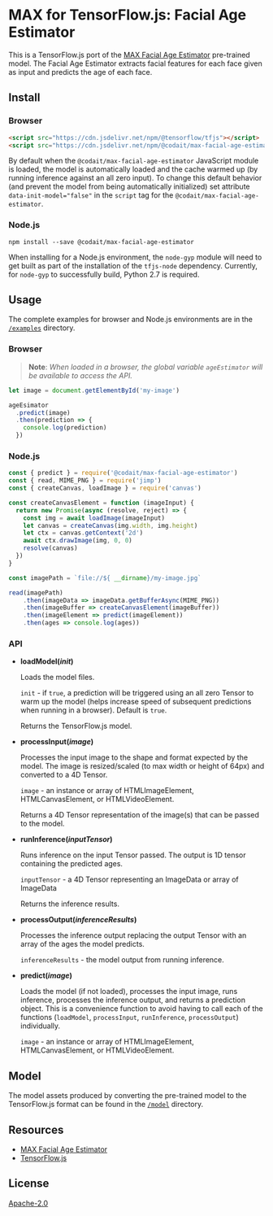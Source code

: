 # MAX for TensorFlow.js: Facial Age Estimator

This is a TensorFlow.js port of the [MAX Facial Age Estimator](https://github.com/IBM/MAX-Facial-Age-Estimator) pre-trained model. The Facial Age Estimator extracts facial features for each face given as input and predicts the age of each face.

## Install

### Browser

```html
<script src="https://cdn.jsdelivr.net/npm/@tensorflow/tfjs"></script>
<script src="https://cdn.jsdelivr.net/npm/@codait/max-facial-age-estimator"></script>
```

By default when the `@codait/max-facial-age-estimator` JavaScript module is loaded, the model is automatically loaded and the cache warmed up (by running inference against an all zero input). To change this default behavior (and prevent the model from being automatically initialized) set attribute `data-init-model="false"` in the `script` tag for the `@codait/max-facial-age-estimator`.

### Node.js

```
npm install --save @codait/max-facial-age-estimator
```

When installing for a Node.js environment, the `node-gyp` module will need to get built as part of the installation of the `tfjs-node` dependency. Currently, for `node-gyp` to successfully build, Python 2.7 is required.

## Usage

The complete examples for browser and Node.js environments are in the [`/examples`](https://github.com/CODAIT/max-tfjs-models/tree/master/facial-age-estimator/examples) directory.

### Browser

> **Note**: _When loaded in a browser, the global variable `ageEstimator` will be available to access the API._

```javascript
let image = document.getElementById('my-image')

ageEsimator
  .predict(image)
  .then(prediction => {
    console.log(prediction)
  })
```

### Node.js

```javascript
const { predict } = require('@codait/max-facial-age-estimator')
const { read, MIME_PNG } = require('jimp')
const { createCanvas, loadImage } = require('canvas')

const createCanvasElement = function (imageInput) {
  return new Promise(async (resolve, reject) => {
    const img = await loadImage(imageInput)
    let canvas = createCanvas(img.width, img.height)
    let ctx = canvas.getContext('2d')
    await ctx.drawImage(img, 0, 0)
    resolve(canvas)
  })
}

const imagePath = `file://${ __dirname}/my-image.jpg`

read(imagePath)
    .then(imageData => imageData.getBufferAsync(MIME_PNG))
    .then(imageBuffer => createCanvasElement(imageBuffer))
    .then(imageElement => predict(imageElement))
    .then(ages => console.log(ages))
```

### API

- **loadModel(_init_)**

  Loads the model files.

  `init` - if `true`, a prediction will be triggered using an all zero Tensor to warm up the model (helps increase speed of subsequent predictions when running in a browser). Default is `true`.

  Returns the TensorFlow.js model.

- **processInput(_image_)**

  Processes the input image to the shape and format expected by the model. The image is resized/scaled (to max width or height of 64px) and converted to a 4D Tensor.

  `image` - an instance or array of HTMLImageElement, HTMLCanvasElement, or HTMLVideoElement.  

  Returns a 4D Tensor representation of the image(s) that can be passed to the model.

- **runInference(_inputTensor_)**

  Runs inference on the input Tensor passed. The output is 1D tensor containing the predicted ages.

  `inputTensor` - a 4D Tensor representing an ImageData or array of ImageData

  Returns the inference results.

- **processOutput(_inferenceResults_)**

  Processes the inference output replacing the output Tensor with an array of the ages the model predicts.

  `inferenceResults` - the model output from running inference.


- **predict(_image_)**

  Loads the model (if not loaded), processes the input image, runs inference, processes the inference output, and returns a prediction object. This is a convenience function to avoid having to call each of the functions (`loadModel`, `processInput`, `runInference`, `processOutput`) individually.

  `image` - an instance or array of HTMLImageElement, HTMLCanvasElement, or HTMLVideoElement.  


## Model

The model assets produced by converting the pre-trained model to the TensorFlow.js format can be found in the [`/model`](https://github.com/CODAIT/max-tfjs-models/tree/master/facial-age-estimator/model) directory.

## Resources

- [MAX Facial Age Estimator](https://github.com/IBM/MAX-Facial-Age-Estimator)
- [TensorFlow.js](https://www.tensorflow.org/js/)

## License

[Apache-2.0](https://github.com/CODAIT/max-tfjs-models/blob/master/LICENSE)
